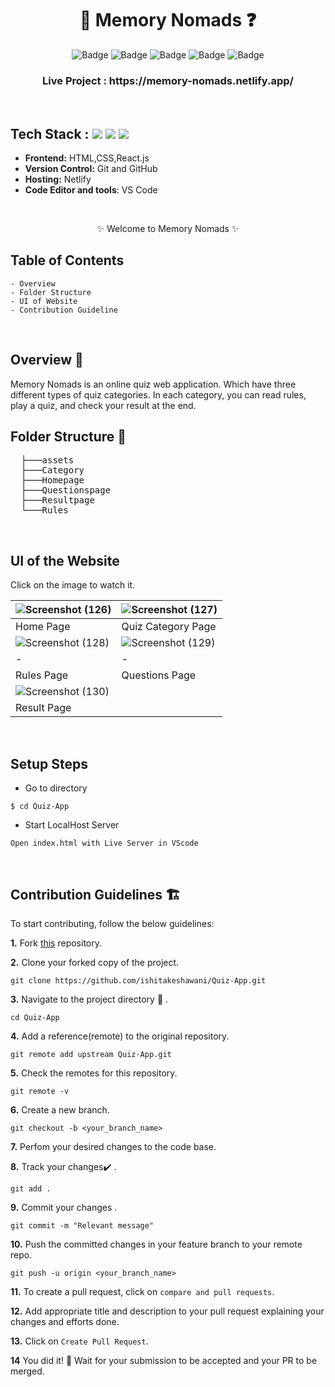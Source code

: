 <h1 align="center">
       📝  Memory Nomads ❓
</h1>

<div align="center">

![Badge](https://img.shields.io/badge/Tech_Stack-HTML-blue) ![Badge](https://img.shields.io/badge/CSS-orange) ![Badge](https://img.shields.io/badge/React.js-cyan)
 ![Badge](https://img.shields.io/badge/-JS%20-blue) ![Badge](https://img.shields.io/badge/Version-1.0-green) 
</div>

<h3 align="center">
          Live Project : https://memory-nomads.netlify.app/
</h3>
<br />

## Tech Stack : <img src="https://img.shields.io/badge/html5%20-%23E34F26.svg?&style=for-the-badge&logo=html5&logoColor=white"/> <img src="https://img.shields.io/badge/css3%20-%231572B6.svg?&style=for-the-badge&logo=css3&logoColor=white"/> <img src="https://img.shields.io/badge/react%20-%2314354C.svg?&style=for-the-badge&logo=react&logoColor=white"/>


- **Frontend:** HTML,CSS,React.js
- **Version Control:** Git and GitHub
- **Hosting:** Netlify
- **Code Editor and tools**: VS Code

 <br />

   <p align="center">
    ✨ Welcome to Memory Nomads ✨ <br />
 
</p>

   
## Table of Contents

    - Overview
    - Folder Structure
    - UI of Website
    - Contribution Guideline

 <br />


## Overview 🔨

Memory Nomads is an online quiz web application. Which have three different types of quiz categories. In each category, you can read rules, play a quiz, and check your result at the end.


## Folder Structure 📒
<pre>
  ├───assets
  ├───Category
  ├───Homepage
  ├───Questionspage
  ├───Resultpage
  └───Rules
</pre>
  <br />

## UI of the Website
   Click on the image to watch it.

|![Screenshot (126)](https://user-images.githubusercontent.com/50510726/154858668-ef97e325-c4d1-4a07-b0c8-13a7660cdff6.png)|![Screenshot (127)](https://user-images.githubusercontent.com/50510726/154858695-d90b99cf-e901-42b7-9073-efd76b781929.png)|
|-|-|
| Home Page | Quiz Category Page |  
|![Screenshot (128)](https://user-images.githubusercontent.com/50510726/154859238-9adb9684-ed45-4cc6-9a6b-6b2c0ebf661d.png)|![Screenshot (129)](https://user-images.githubusercontent.com/50510726/154858773-d8e038fc-c45f-41ac-8a3d-6b0d5c0e7fbb.png) |
|-|-|
| Rules Page | Questions Page|
| ![Screenshot (130)](https://user-images.githubusercontent.com/50510726/154859388-d19daf3e-2f16-4140-b7b0-2c28f68ea70e.png)|
| Result Page |


<br/>

## Setup Steps
  
- Go to directory
```
$ cd Quiz-App
```
- Start LocalHost Server
```
Open index.html with Live Server in VScode
```
  <br />
  
## Contribution Guidelines 🏗

 To start contributing, follow the below guidelines:

**1.** Fork [this](https://github.com/ishitakeshawani/Quiz-App) repository.

**2.** Clone your forked copy of the project.

```
git clone https://github.com/ishitakeshawani/Quiz-App.git
```

**3.** Navigate to the project directory :file_folder: .

```
cd Quiz-App
```

**4.** Add a reference(remote) to the original repository.

```
git remote add upstream Quiz-App.git
```

**5.** Check the remotes for this repository.

```
git remote -v
```

**6.** Create a new branch.

```
git checkout -b <your_branch_name>
```

**7.** Perfom your desired changes to the code base.

**8.** Track your changes:heavy_check_mark: .

```
git add .
```

**9.** Commit your changes .

```
git commit -m "Relevant message"
```

**10.** Push the committed changes in your feature branch to your remote repo.

```
git push -u origin <your_branch_name>
```

**11.** To create a pull request, click on `compare and pull requests`.

**12.** Add appropriate title and description to your pull request explaining your changes and efforts done.

**13.** Click on `Create Pull Request`.

**14** You did it! 🥳 Wait for your submission to be accepted and your PR to be merged.

<br />


